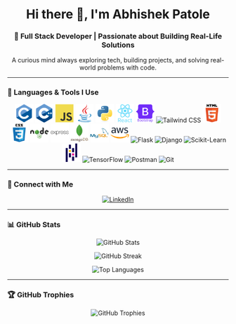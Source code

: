 <h1 align="center">Hi there 👋, I'm Abhishek Patole</h1>
<h3 align="center">🚀 Full Stack Developer | Passionate about Building Real-Life Solutions</h3>

<p align="center">A curious mind always exploring tech, building projects, and solving real-world problems with code.</p>

---

### 🚀 Languages & Tools I Use

<p align="center">
  <img src="https://raw.githubusercontent.com/devicons/devicon/master/icons/c/c-original.svg" alt="C" width="42" height="42"/>
  <img src="https://raw.githubusercontent.com/devicons/devicon/master/icons/cplusplus/cplusplus-original.svg" alt="C++" width="42" height="42"/>
  <img src="https://raw.githubusercontent.com/devicons/devicon/master/icons/javascript/javascript-original.svg" alt="JavaScript" width="42" height="42"/>
  <img src="https://raw.githubusercontent.com/devicons/devicon/master/icons/java/java-original.svg" alt="Java" width="42" height="42"/>
  <img src="https://raw.githubusercontent.com/devicons/devicon/master/icons/python/python-original.svg" alt="Python" width="42" height="42"/>
  <img src="https://raw.githubusercontent.com/devicons/devicon/master/icons/react/react-original-wordmark.svg" alt="React" width="42" height="42"/>
  <img src="https://raw.githubusercontent.com/devicons/devicon/master/icons/bootstrap/bootstrap-plain-wordmark.svg" alt="Bootstrap" width="42" height="42"/>
  <img src="https://www.vectorlogo.zone/logos/tailwindcss/tailwindcss-icon.svg" alt="Tailwind CSS" width="42" height="42"/>
  <img src="https://raw.githubusercontent.com/devicons/devicon/master/icons/html5/html5-original-wordmark.svg" alt="HTML5" width="42" height="42"/>
  <img src="https://raw.githubusercontent.com/devicons/devicon/master/icons/css3/css3-original-wordmark.svg" alt="CSS3" width="42" height="42"/>
  <img src="https://raw.githubusercontent.com/devicons/devicon/master/icons/nodejs/nodejs-original-wordmark.svg" alt="Node.js" width="42" height="42"/>
  <img src="https://raw.githubusercontent.com/devicons/devicon/master/icons/express/express-original-wordmark.svg" alt="Express" width="42" height="42"/>
  <img src="https://raw.githubusercontent.com/devicons/devicon/master/icons/mongodb/mongodb-original-wordmark.svg" alt="MongoDB" width="42" height="42"/>
  <img src="https://raw.githubusercontent.com/devicons/devicon/master/icons/mysql/mysql-original-wordmark.svg" alt="MySQL" width="42" height="42"/>
  <img src="https://raw.githubusercontent.com/devicons/devicon/master/icons/amazonwebservices/amazonwebservices-original-wordmark.svg" alt="AWS" width="42" height="42"/>
  <img src="https://www.vectorlogo.zone/logos/pocoo_flask/pocoo_flask-icon.svg" alt="Flask" width="42" height="42"/>
  <img src="https://cdn.worldvectorlogo.com/logos/django.svg" alt="Django" width="42" height="42"/>
  <img src="https://upload.wikimedia.org/wikipedia/commons/0/05/Scikit_learn_logo_small.svg" alt="Scikit-Learn" width="42" height="42"/>
  <img src="https://raw.githubusercontent.com/devicons/devicon/master/icons/pandas/pandas-original.svg" alt="Pandas" width="42" height="42"/>
  <img src="https://www.vectorlogo.zone/logos/tensorflow/tensorflow-icon.svg" alt="TensorFlow" width="42" height="42"/>
  <img src="https://www.vectorlogo.zone/logos/getpostman/getpostman-icon.svg" alt="Postman" width="42" height="42"/>
  <img src="https://www.vectorlogo.zone/logos/git-scm/git-scm-icon.svg" alt="Git" width="42" height="42"/>
</p>

---

### 🔗 Connect with Me

<p align="center">
  <a target="_blank" href="https://www.linkedin.com/in/abhishek-patole-dev" style="display: inline-block;">
  <img src="https://img.shields.io/badge/linkedin-profile-blue?style=for-the-badge&logo=linkedin&logoColor=white" alt="LinkedIn" />
</a>
</p>

---

### 📊 GitHub Stats

<p align="center">
  <img src="https://github-readme-stats.vercel.app/api?username=Abhishek-patole&show_icons=true&theme=github_dark" alt="GitHub Stats" />
</p>

<p align="center">
  <img src="https://github-readme-streak-stats.herokuapp.com/?user=Abhishek-patole&theme=github-dark" alt="GitHub Streak" />
</p>

<p align="center">
  <img src="https://github-readme-stats.vercel.app/api/top-langs/?username=Abhishek-patole&layout=compact&theme=github_dark" alt="Top Languages" />
</p>

---

### 🏆 GitHub Trophies

<p align="center">
  <img src="https://github-profile-trophy.vercel.app/?username=Abhishek-patole&theme=onestar" alt="GitHub Trophies" />
</p>
